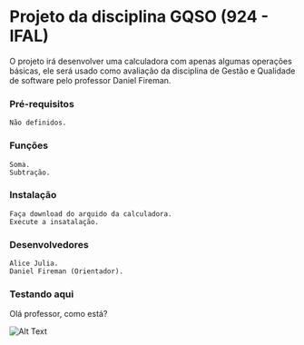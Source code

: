 # Projeto da disciplina GQSO (924 - IFAL)

O projeto irá desenvolver uma calculadora com apenas algumas operações básicas, ele será usado como avaliação da disciplina de Gestão e Qualidade de software pelo professor Daniel Fireman.

### Pré-requisitos
```
Não definidos.
```
### Funções
```
Soma.
Subtração.
```

### Instalação
```
Faça download do arquido da calculadora.
Execute a insatalação.
```

### Desenvolvedores
```
Alice Julia.
Daniel Fireman (Orientador).
```

### Testando aqui

Olá professor, como está?

![Alt Text](https://media.giphy.com/media/vFKqnCdLPNOKc/giphy.gif)    